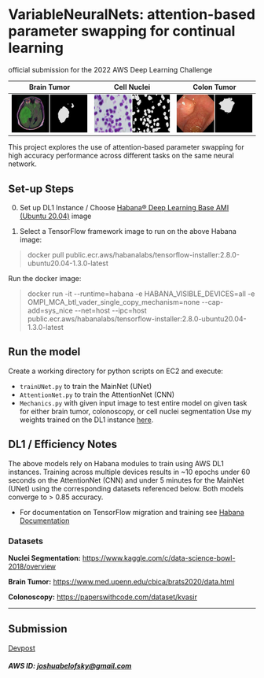 # VariableNeuralNets: attention-based parameter swapping for continual learning
official submission for the 2022 AWS Deep Learning Challenge

Brain Tumor   |  Cell Nuclei |  Colon Tumor
:-------------------------:|:-------------------------: |:-------------------------:
![](https://github.com/jb-01/VariableNeuralNets/blob/main/images/merged_image.jpg?raw=true)  |  ![](https://github.com/jb-01/VariableNeuralNets/blob/main/images/merged_image%201.jpg?raw=true)  |  ![](https://github.com/jb-01/VariableNeuralNets/blob/main/images/merged_image%202.jpg?raw=true)

This project explores the use of attention-based parameter swapping for high accuracy performance across different tasks on the same neural network.

## Set-up Steps 

0. Set up DL1 Instance / Choose [Habana® Deep Learning Base AMI (Ubuntu 20.04)](https://aws.amazon.com/marketplace/pp/prodview-fw46rwuxrtfse?sr=0-1&ref_=beagle&applicationId=AWSMPContessa) image

1. Select a TensorFlow framework image to run on the above Habana image:
	
> docker pull public.ecr.aws/habanalabs/tensorflow-installer:2.8.0-ubuntu20.04-1.3.0-latest

Run the docker image:

>docker run -it --runtime=habana -e HABANA_VISIBLE_DEVICES=all -e OMPI_MCA_btl_vader_single_copy_mechanism=none --cap-add=sys_nice --net=host --ipc=host public.ecr.aws/habanalabs/tensorflow-installer:2.8.0-ubuntu20.04-1.3.0-latest


## Run the model
Create a working directory for python scripts on EC2 and execute: 
- ```trainUNet.py``` to train the MainNet (UNet) 
- ```AttentionNet.py``` to train the AttentionNet (CNN)
- ```Mechanics.py``` with given input image to test entire model on given task for either brain tumor, colonoscopy, or cell nuclei segmentation
Use my weights trained on the DL1 instance [here](https://drive.google.com/file/d/1lHzezp52ieOEaXF4yEnHDEaRlw_5hfIp/view?usp=sharing).

## DL1 / Efficiency Notes
The above models rely on Habana modules to train using AWS DL1 instances. Training across multiple devices results in ~10 epochs under 60 seconds on the AttentionNet (CNN) and under 5 minutes for the MainNet (UNet) using the corresponding datasets referenced below. Both models converge to > 0.85 accuracy.
- For documentation on TensorFlow migration and training see [Habana Documentation](https://docs.habana.ai/en/latest/Tensorflow_User_Guide/Tensorflow_User_Guide.html# )

### Datasets
**Nuclei Segmentation:**
https://www.kaggle.com/c/data-science-bowl-2018/overview

**Brain Tumor:**
https://www.med.upenn.edu/cbica/brats2020/data.html

**Colonoscopy:**
https://paperswithcode.com/dataset/kvasir

---
## Submission
[Devpost](https://devpost.com/software/variable-neural-networks?ref_content=my-projects-tab&ref_feature=my_projects)
##### AWS ID: joshuabelofsky@gmail.com
